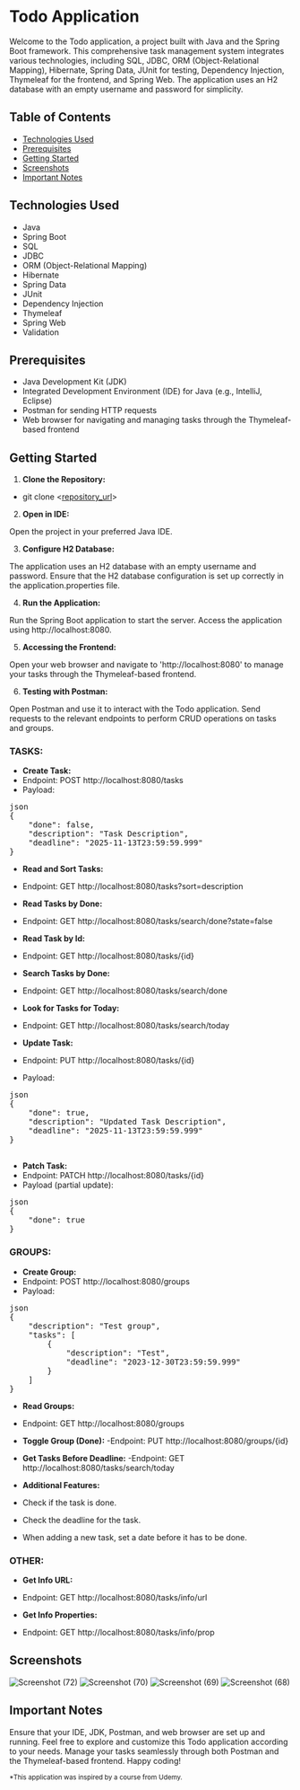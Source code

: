 
# Todo Application
Welcome to the Todo application, a project built with Java and the Spring Boot framework. This comprehensive task management system integrates various technologies, including SQL, JDBC, ORM (Object-Relational Mapping), Hibernate, Spring Data, JUnit for testing, Dependency Injection, Thymeleaf for the frontend, and Spring Web. The application uses an H2 database with an empty username and password for simplicity.

## Table of Contents
- [Technologies Used](#Technologies)
- [Prerequisites](#Prerequisites)
- [Getting Started](#Getting)
- [Screenshots](#Screenshots)
- [Important Notes](#Important)

## Technologies Used
- Java
- Spring Boot
- SQL
- JDBC
- ORM (Object-Relational Mapping)
- Hibernate
- Spring Data
- JUnit
- Dependency Injection
- Thymeleaf
- Spring Web
- Validation

## Prerequisites
- Java Development Kit (JDK)
- Integrated Development Environment (IDE) for Java (e.g., IntelliJ, Eclipse)
- Postman for sending HTTP requests
- Web browser for navigating and managing tasks through the Thymeleaf-based frontend

## Getting Started
1. **Clone the Repository:**
- git clone <[repository_url](https://github.com/rvdxk/todo-app)>

2. **Open in IDE:**

Open the project in your preferred Java IDE.

3. **Configure H2 Database:**

The application uses an H2 database with an empty username and password. 
Ensure that the H2 database configuration is set up correctly in the application.properties file.

4. **Run the Application:**

Run the Spring Boot application to start the server. Access the application using http://localhost:8080.


5. **Accessing the Frontend:**

Open your web browser and navigate to 'http://localhost:8080' to manage your tasks through the Thymeleaf-based frontend.


6. **Testing with Postman:**

Open Postman and use it to interact with the Todo application. Send requests to the relevant endpoints to perform CRUD operations on tasks and groups.

### TASKS:

- **Create Task:**
- Endpoint: POST http://localhost:8080/tasks
- Payload:
<pre>
json
{
    "done": false,
    "description": "Task Description",
    "deadline": "2025-11-13T23:59:59.999"
}
</pre>

- **Read and Sort Tasks:**
- Endpoint: GET http://localhost:8080/tasks?sort=description

- **Read Tasks by Done:**
- Endpoint: GET http://localhost:8080/tasks/search/done?state=false

- **Read Task by Id:**
- Endpoint: GET http://localhost:8080/tasks/{id}

- **Search Tasks by Done:**
- Endpoint: GET http://localhost:8080/tasks/search/done

- **Look for Tasks for Today:**
- Endpoint: GET http://localhost:8080/tasks/search/today

- **Update Task:**
- Endpoint: PUT http://localhost:8080/tasks/{id}
- Payload:
<pre>
json
{
    "done": true,
    "description": "Updated Task Description",
    "deadline": "2025-11-13T23:59:59.999"
}
  </pre>
  
-  **Patch Task:**
- Endpoint: PATCH http://localhost:8080/tasks/{id}
- Payload (partial update):
<pre>
json
{
    "done": true
}
</pre>

### GROUPS:

- **Create Group:**
- Endpoint: POST http://localhost:8080/groups
- Payload:
<pre>
json
{
    "description": "Test group",
    "tasks": [
        {
            "description": "Test",
            "deadline": "2023-12-30T23:59:59.999"
        }
    ]
}
</pre>

- **Read Groups:**
- Endpoint: GET http://localhost:8080/groups

- **Toggle Group (Done):**
-Endpoint: PUT http://localhost:8080/groups/{id}

- **Get Tasks Before Deadline:**
-Endpoint: GET http://localhost:8080/tasks/search/today

- **Additional Features:**
- Check if the task is done.
- Check the deadline for the task.
- When adding a new task, set a date before it has to be done.

### OTHER:
  
- **Get Info URL:**
- Endpoint: GET http://localhost:8080/tasks/info/url

- **Get Info Properties:**
- Endpoint: GET http://localhost:8080/tasks/info/prop

## Screenshots

![Screenshot (72)](https://github.com/rvdxk/todo-app/assets/136000622/ad963c32-d66b-4020-8da0-7bdb92b879da)
![Screenshot (70)](https://github.com/rvdxk/todo-app/assets/136000622/9a83188c-1154-439d-9795-c3b5faf5697c)
![Screenshot (69)](https://github.com/rvdxk/todo-app/assets/136000622/370ea919-b2cb-45e7-b948-3c2a92b32396)
![Screenshot (68)](https://github.com/rvdxk/todo-app/assets/136000622/8328e812-90f8-4b1a-8e4a-cb3d27199a65)

## Important Notes
Ensure that your IDE, JDK, Postman, and web browser are set up and running.
Feel free to explore and customize this Todo application according to your needs. Manage your tasks seamlessly through both Postman and the Thymeleaf-based frontend. Happy coding!

<sup>*This application was inspired by a course from Udemy.<sup>
